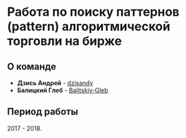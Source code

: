 # Работа по поиску паттернов (pattern) алгоритмической торговли на бирже
 


## О команде
* **Дзись Андрей** - [dzisandy](https://github.com/dzisandy)
* **Балицкий Глеб** - [Balitskiy-Gleb](https://github.com/Balitskiy-Gleb)

## Период работы
2017 - 2018.


